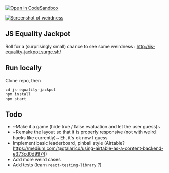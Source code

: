 [![Open in CodeSandbox](https://img.shields.io/badge/Open%20in-CodeSandbox-blue?style=flat-square&logo=codesandbox)](https://githubbox.com/mathieu-anderson/js-equality-jackpot)

[
![Screenshot of weirdness](https://i.imgur.com/STDY8lG.jpg)
](http://js-equality-jackpot.surge.sh/)

## JS Equality Jackpot

Roll for a (surprisingly small) chance to see some weirdness : http://js-equality-jackpot.surge.sh/

## Run locally

Clone repo, then

```
cd js-equality-jackpot
npm install
npm start
```

## Todo

- ~Make it a game (hide true / false evaluation and let the user guess)~
- ~Remake the layout so that it is properly responsive (not with weird hacks like currently)~ Eh, it's ok now I guess
- Implement basic leaderboard, pinball style (Airtable? https://medium.com/@gtalarico/using-airtable-as-a-content-backend-e373cd0d9974)
- Add more weird cases
- Add tests (learn `react-testing-library` ?)
